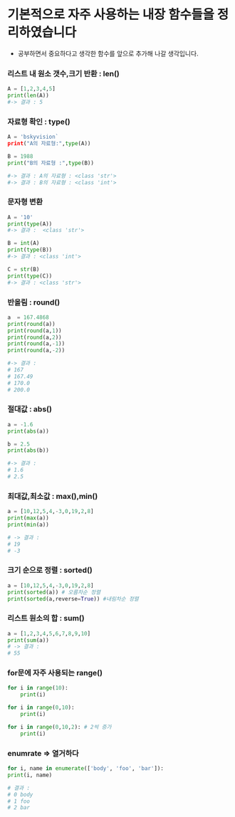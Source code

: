# 기본적으로 자주 사용하는 내장 함수들을 정리하였습니다
- 공부하면서 중요하다고 생각한 함수를 앞으로 추가해 나갈 생각입니다.

### 리스트 내 원소 갯수,크기 반환 : len()
```python
A = [1,2,3,4,5]
print(len(A))
#-> 결과 : 5
```

### 자료형 확인 : type()
```python
A = 'bskyvision`
print("A의 자료형:",type(A))

B = 1988
print("B의 자료형 :",type(B))

#-> 결과 : A의 자료형 : <class 'str'>
#-> 결과 : B의 자료형 : <class 'int'>
```

### 문자형 변환
```python
A = '10'
print(type(A))
#-> 결과 :  <class 'str'>

B = int(A)
print(type(B))
#-> 결과 : <class 'int'>

C = str(B)
print(type(C))
#-> 결과 : <class 'str'>
```

### 반올림 : round()
```python
a  = 167.4868
print(round(a))
print(round(a,1))
print(round(a,2))
print(round(a,-1))
print(round(a,-2))

#-> 결과 : 
# 167
# 167.49
# 170.0
# 200.0
```

### 절대값 : abs()
```python
a = -1.6
print(abs(a))

b = 2.5
print(abs(b))

#-> 결과 :
# 1.6
# 2.5
```

### 최대값,최소값 : max(),min()
```python
a = [10,12,5,4,-3,0,19,2,8]
print(max(a))
print(min(a))

# -> 결과 :
# 19
# -3
```

### 크기 순으로 정렬 : sorted()
```python
a = [10,12,5,4,-3,0,19,2,8]
print(sorted(a)) # 오름차순 정렬
print(sorted(a,reverse=True)) #내림차순 정렬
```

### 리스트 원소의 합 : sum()
```python
a = [1,2,3,4,5,6,7,8,9,10]
print(sum(a))
# -> 결과 :
# 55
```

### for문에 자주 사용되는 range()
```python
for i in range(10):
    print(i)

for i in range(0,10):
    print(i)

for i in range(0,10,2): # 2씩 증가
    print(i)
```

### enumrate => 열거하다
```python
for i, name in enumerate(['body', 'foo', 'bar']):
print(i, name)

# 결과 :
# 0 body
# 1 foo
# 2 bar
```

